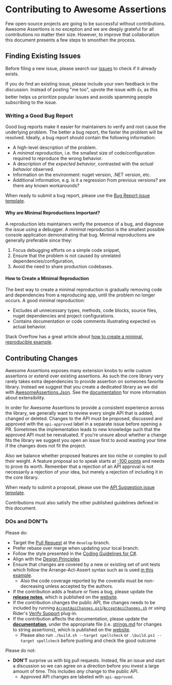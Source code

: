 # Contributing to Awesome Assertions

Few open-source projects are going to be successful without contributions.
Awesome Assertions is no exception and we are deeply grateful for all contributions no matter their size.
However, to improve that collaboration this document presents a few steps to smoothen the process.

## Finding Existing Issues

Before filing a new issue, please search our [issues](https://github.com/awesomeassertions/awesomeassertions/issues) to check if it already exists.

If you do find an existing issue, please include your own feedback in the discussion.
Instead of posting "me too", upvote the issue with 👍, as this better helps us prioritize popular issues and avoids spamming people subscribing to the issue.

### Writing a Good Bug Report

Good bug reports make it easier for maintainers to verify and root cause the underlying problem.
The better a bug report, the faster the problem will be resolved.
Ideally, a bug report should contain the following information:

* A high-level description of the problem.
* A _minimal reproduction_, i.e. the smallest size of code/configuration required to reproduce the wrong behavior.
* A description of the _expected behavior_, contrasted with the _actual behavior_ observed.
* Information on the environment: nuget version, .NET version, etc.
* Additional information, e.g. is it a regression from previous versions? are there any known workarounds?

When ready to submit a bug report, please use the [Bug Report issue template](https://github.com/awesomeassertions/awesomeassertions/issues/new?labels=&template=01_bug_report.yml).

#### Why are Minimal Reproductions Important?

A reproduction lets maintainers verify the presence of a bug, and diagnose the issue using a debugger. A _minimal_ reproduction is the smallest possible console application demonstrating that bug. Minimal reproductions are generally preferable since they:

1. Focus debugging efforts on a simple code snippet,
2. Ensure that the problem is not caused by unrelated dependencies/configuration,
3. Avoid the need to share production codebases.

#### How to Create a Minimal Reproduction

The best way to create a minimal reproduction is gradually removing code and dependencies from a reproducing app, until the problem no longer occurs. A good minimal reproduction:

* Excludes all unnecessary types, methods, code blocks, source files, nuget dependencies and project configurations.
* Contains documentation or code comments illustrating expected vs actual behavior.

Stack Overflow has a great article about [how to create a minimal, reproducible example](https://stackoverflow.com/help/minimal-reproducible-example).

## Contributing Changes

Awesome Assertions exposes many extension knobs to write custom assertions or extend over existing assertions.
As such the core library very rarely takes extra dependencies to provide assertion on someones favorite library.
Instead we suggest that you create a dedicated library as we did with [AwesomeAssertions.Json](https://github.com/awesomeassertions/awesomeassertions.json).
See the [documentation](https://awesomeassertions.github.io/AwesomeAssertions/extensibility/) for more information about extensibility.

In order for Awesome Assertions to provide a consistent experience across the library, we generally want to review every single API that is added, changed or deleted.
Changes to the API must be proposed, discussed and approved with the `api-approved` label in a separate issue before opening a PR.
Sometimes the implementation leads to new knowledge such that the approved API must be reevaluated.
If you're unsure about whether a change fits the library we suggest you open an issue first to avoid wasting your time if the changes does not fit the project.

Also we balance whether proposed features are too niche or complex to pull their weight.
A feature proposal so to speak starts at [-100 points](https://web.archive.org/web/20200112182339/https://blogs.msdn.microsoft.com/ericgu/2004/01/12/minus-100-points/) and needs to prove its worth.
Remember that a rejection of an API approval is not necessarily a rejection of your idea, but merely a rejection of including it in the core library.

When ready to submit a proposal, please use the [API Suggestion issue template](https://github.com/awesomeassertions/awesomeassertions/issues/new?labels=api-suggestion&template=02_api_proposal.yml&title=%5BAPI+Proposal%5D%3A+).

Contributions must also satisfy the other published guidelines defined in this document.

### DOs and DON'Ts

Please do:

* Target the [Pull Request](https://help.github.com/articles/using-pull-requests) at the `develop` branch.
* Prefer rebase over merge when updating your local branch.
* Follow the style presented in the [Coding Guidelines for C#](https://csharpcodingguidelines.com/).
* Align with the [Design Principles](https://github.com/awesomeassertions/awesomeassertions/issues/1340)
* Ensure that changes are covered by a new or existing set of unit tests which follow the Arrange-Act-Assert syntax such as is used [in this example](https://github.com/awesomeassertions/awesomeassertions/blob/daaf35b9b59b622c96d0c034e8972a020b2bee55/Tests/FluentAssertions.Shared.Specs/BasicEquivalencySpecs.cs#L33).
  * Also the code coverage reported by the coveralls must be non-decreasing unless accepted by the authors.
* If the contribution adds a feature or fixes a bug, please update the [**release notes**](https://github.com/awesomeassertions/awesomeassertions/blob/main/docs/_pages/releases.md), which is published on the [website](https://awesomeassertions.github.io/AwesomeAssertions/releases).
* If the contribution changes the public API, the changes needs to be included by running [`AcceptApiChanges.ps1`](https://github.com/awesomeassertions/awesomeassertions/tree/main/AcceptApiChanges.ps1)/[`AcceptApiChanges.sh`](https://github.com/awesomeassertions/awesomeassertions/tree/main/AcceptApiChanges.sh) or using Rider's [Verify Support](https://plugins.jetbrains.com/plugin/17240-verify-support) plug-in.
* If the contribution affects the documentation, please update the [**documentation**](https://github.com/awesomeassertions/awesomeassertions/tree/main/docs/_pages), under the appropriate file (i.e. [strings.md](https://github.com/awesomeassertions/awesomeassertions/blob/main/docs/_pages/strings.md) for changes to string assertions), which is published on the [website](https://awesomeassertions.github.io/AwesomeAssertions/introduction).
  * Please also run `./build.sh --target spellcheck` or `.\build.ps1 --target spellcheck` before pushing and check the good outcome

Please do not:

* **DON'T** surprise us with big pull requests. Instead, file an issue and start
  a discussion so we can agree on a direction before you invest a large amount
  of time. This includes _any_ change to the public API.
  * Approved API changes are labeled with `api-approved`.
